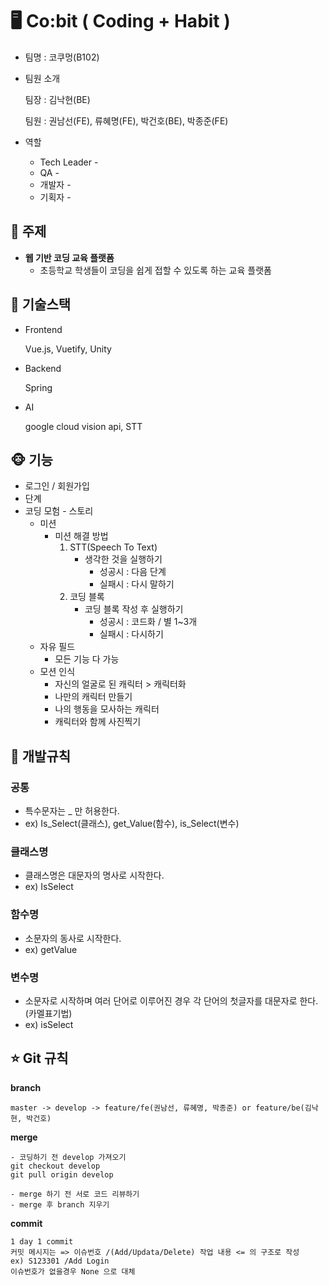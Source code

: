 # **:desktop_computer: Co:bit ( Coding + Habit )**

- 팀명 : 코쿠멍(B102)
- 팀원 소개

    팀장 : 김낙현(BE)

    팀원 : 권남선(FE), 류혜명(FE), 박건호(BE), 박종준(FE)

- 역할
    - Tech Leader -
    - QA -
    - 개발자 -
    - 기획자 -

## **:baby_chick: 주제**

- **웹 기반 코딩 교육 플랫폼**
    - 초등학교 학생들이 코딩을 쉽게 접할 수 있도록 하는 교육 플랫폼

## **:penguin: 기술스택**

- Frontend

    Vue.js, Vuetify, Unity

- Backend

    Spring

- AI

    google cloud vision api, STT

## **:monkey_face: 기능**

- 로그인 / 회원가입
- 단계
- 코딩 모험 - 스토리
    - 미션
        - 미션 해결 방법
            1. STT(Speech To Text)
                - 생각한 것을 실행하기
                    - 성공시 : 다음 단계
                    - 실패시 : 다시 말하기
            2. 코딩 블록
                - 코딩 블록 작성 후 실행하기
                    - 성공시 : 코드화 / 별 1~3개
                    - 실패시 : 다시하기
    - 자유 필드
        - 모든 기능 다 가능
    - 모션 인식
        - 자신의 얼굴로 된 캐릭터 > 캐릭터화
        - 나만의 캐릭터 만들기
        - 나의 행동을 모사하는 캐릭터
        - 캐릭터와 함께 사진찍기

## **🍎 개발규칙**

### **공통**

- 특수문자는 _ 만 허용한다.
- ex) Is_Select(클래스), get_Value(함수), is_Select(변수)

### **클래스명**

- 클래스명은 대문자의 명사로 시작한다.
- ex) IsSelect

### **함수명**

- 소문자의 동사로 시작한다.
- ex) getValue

### **변수명**

- 소문자로 시작하며 여러 단어로 이루어진 경우 각 단어의 첫글자를 대문자로 한다.(카멜표기법)
- ex) isSelect

## **⭐️ Git 규칙**

**branch**

```
master -> develop -> feature/fe(권남선, 류혜명, 박종준) or feature/be(김낙현, 박건호)
```

**merge**

```
- 코딩하기 전 develop 가져오기
git checkout develop 
git pull origin develop

- merge 하기 전 서로 코드 리뷰하기
- merge 후 branch 지우기
```

**commit**

```
1 day 1 commit
커밋 메시지는 => 이슈번호 /(Add/Updata/Delete) 작업 내용 <= 의 구조로 작성
ex) S123301 /Add Login
이슈번호가 없을경우 None 으로 대체
```